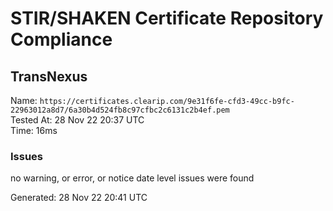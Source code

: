 # STIR/SHAKEN Certificate Repository Compliance

## TransNexus

Name: `https://certificates.clearip.com/9e31f6fe-cfd3-49cc-b9fc-22963012a8d7/6a30b4d524fb8c97cfbc2c6131c2b4ef.pem`\
Tested At: 28 Nov 22 20:37 UTC\
Time: 16ms

### Issues

no warning, or error, or notice date level issues were found

Generated: 28 Nov 22 20:41 UTC